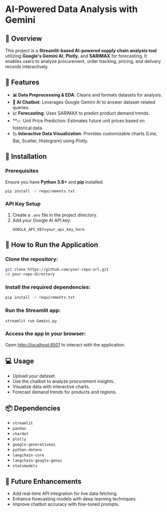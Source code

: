 # AI-Powered Data Analysis with Gemini

## 📌 Overview
This project is a **Streamlit-based AI-powered supply chain analysis tool** utilizing **Google's Gemini AI**, **Plotly**, and **SARIMAX** for forecasting. It enables users to analyze procurement, order tracking, pricing, and delivery records interactively.

## 🚀 Features
- **📊 Data Preprocessing & EDA**: Cleans and formats datasets for analysis.
- **🤖 AI Chatbot**: Leverages Google Gemini AI to answer dataset-related queries.
- **📈 Forecasting**: Uses SARIMAX to predict product demand trends.
- **📈  Unit Price Prediction: Estimates future unit prices based on historical data.
- **📉 Interactive Data Visualization**: Provides customizable charts (Line, Bar, Scatter, Histogram) using Plotly.

## 🔧 Installation
### Prerequisites
Ensure you have **Python 3.8+** and **pip** installed.

```bash
pip install -r requirements.txt
```

### API Key Setup
1. Create a `.env` file in the project directory.
2. Add your Google AI API key:
   ```
   GOOGLE_API_KEY=your_api_key_here
   ```

## 🚀 How to Run the Application
### Clone the repository:
```bash
git clone https://github.com/your-repo-url.git
cd your-repo-directory
```

### Install the required dependencies:
```bash
pip install -r requirements.txt
```

### Run the Streamlit app:
```bash
streamlit run Gemini.py
```

### Access the app in your browser:
Open [http://localhost:8501](http://localhost:8501) to interact with the application.

## 💻 Usage
- Upload your dataset.
- Use the chatbot to analyze procurement insights.
- Visualize data with interactive charts.
- Forecast demand trends for products and regions.

## 📦 Dependencies
- `streamlit`
- `pandas`
- `chardet`
- `plotly`
- `google-generativeai`
- `python-dotenv`
- `langchain-core`
- `langchain-google-genai`
- `statsmodels`

## 🔮 Future Enhancements
- Add real-time API integration for live data fetching.
- Enhance forecasting models with deep learning techniques.
- Improve chatbot accuracy with fine-tuned prompts.



